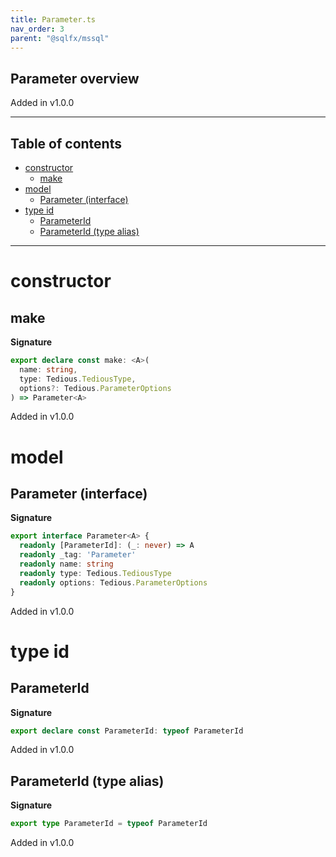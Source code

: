 ```yaml
---
title: Parameter.ts
nav_order: 3
parent: "@sqlfx/mssql"
---
```


## Parameter overview

Added in v1.0.0

---

<h2 class="text-delta">Table of contents</h2>

- [constructor](#constructor)
  - [make](#make)
- [model](#model)
  - [Parameter (interface)](#parameter-interface)
- [type id](#type-id)
  - [ParameterId](#parameterid)
  - [ParameterId (type alias)](#parameterid-type-alias)

---

# constructor

## make

**Signature**

```ts
export declare const make: <A>(
  name: string,
  type: Tedious.TediousType,
  options?: Tedious.ParameterOptions
) => Parameter<A>
```

Added in v1.0.0

# model

## Parameter (interface)

**Signature**

```ts
export interface Parameter<A> {
  readonly [ParameterId]: (_: never) => A
  readonly _tag: 'Parameter'
  readonly name: string
  readonly type: Tedious.TediousType
  readonly options: Tedious.ParameterOptions
}
```

Added in v1.0.0

# type id

## ParameterId

**Signature**

```ts
export declare const ParameterId: typeof ParameterId
```

Added in v1.0.0

## ParameterId (type alias)

**Signature**

```ts
export type ParameterId = typeof ParameterId
```

Added in v1.0.0
